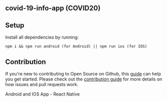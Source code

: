 ## covid-19-info-app (COVID20)

## Setup

Install all dependencies by running:

```
npm i && npm run android (for Android) || npm run ios (for IOS)
```

## Contribution

If you're new to contributing to Open Source on Github, this [guide](https://opensource.guide/how-to-contribute/) can help you get started. Please check out the [contribution guide](https://github.com/covid19india/covid19india-react/blob/master/CONTRIBUTING.md) for more details on how issues and pull requests work.

Android and IOS App - React Native


